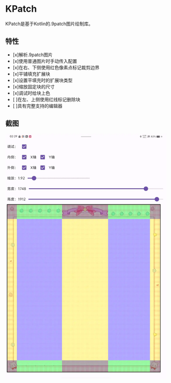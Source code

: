 # KPatch

KPatch是基于Kotlin的.9patch图片绘制库。

## 特性

- [x]解析.9patch图片
- [x]使用普通图片时手动传入配置
- [x]在右、下侧使用红色像素点标记裁剪边界
- [x]平铺填充扩展块
- [x]设置平填充时的扩展块类型
- [x]缩放固定块的尺寸
- [x]调试时给块上色
- [ ]在左、上侧使用红线标记删除块
- [ ]具有完整支持的编辑器

## 截图

![](https://github.com/limao996/KPatch/blob/master/assets/1.png)